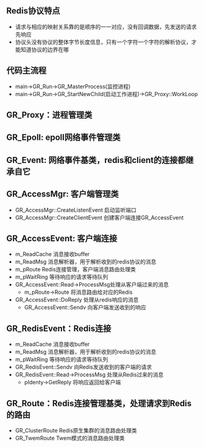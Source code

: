 ## Redis协议特点
+ 请求与相应的映射关系靠的是顺序的一一对应，没有回调数据，先发送的请求先响应
+ 协议头没有协议的整体字节长度信息，只有一个字符一个字符的解析协议，才能知道协议的边界在哪

## 代码主流程
+ main->GR_Run->GR_MasterProcess(监控进程)
+ main->GR_Run->GR_StartNewChild(启动工作进程)->GR_Proxy::WorkLoop

## GR_Proxy：进程管理类

## GR_Epoll: epoll网络事件管理类
## GR_Event: 网络事件基类，redis和client的连接都继承自它

## GR_AccessMgr: 客户端管理类
+ GR_AccessMgr::CreateListenEvent 启动监听端口
+ GR_AccessMgr::CreateClientEvent 创建客户端连接GR_AccessEvent

## GR_AccessEvent: 客户端连接
+ m_ReadCache 消息接收buffer
+ m_ReadMsg 消息解析器，用于解析收到的redis协议的消息
+ m_pRoute Redis连接管理，客户端消息路由处理类
+ m_pWaitRing 等待响应的请求等待队列
+ GR_AccessEvent::Read->ProcessMsg处理从客户端过来的消息
	+ m_pRoute->Route 将消息路由给对应的Redis
+ GR_AccessEvent::DoReply 处理从redis响应的消息
	+  GR_AccessEvent::Sendv 向客户端发送收到的响应

## GR_RedisEvent：Redis连接
+ m_ReadCache 消息接收buffer
+ m_ReadMsg 消息解析器，用于解析收到的redis协议的消息
+ m_pWaitRing 等待响应的请求等待队列
+ GR_RedisEvent::Sendv 向Redis发送收到的客户端的请求
+ GR_RedisEvent::Read->ProcessMsg 处理从Redis过来的消息
	+ pIdenty->GetReply 将响应返回给客户端
	
## GR_Route：Redis连接管理基类，处理请求到Redis的路由
+ GR_ClusterRoute Redis原生集群的消息路由处理类
+ GR_TwemRoute Twem模式的消息路由处理类